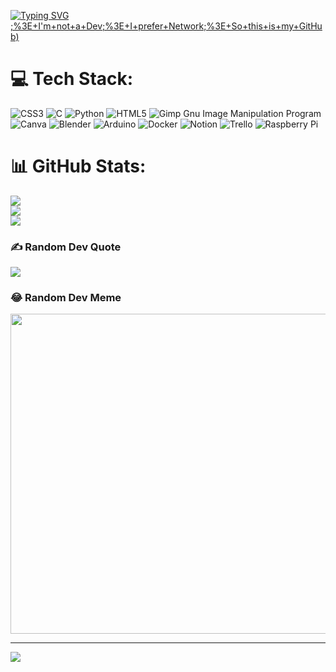 [![Typing SVG](https://readme-typing-svg.demolab.com?font=Orbitron&size=40&pause=1000&color=AA13FF&multiline=true&width=700&height=200&lines=%E2%80%8E+%E2%80%8E+%E2%80%8E%E2%80%8E+%E2%80%8EHi+%3A+);%3E+I'm+not+a+Dev;%3E+I+prefer+Network;%3E+So+this+is+my+GitHub)](https://git.io/typing-svg)


# 💻 Tech Stack:
![CSS3](https://img.shields.io/badge/css3-%231572B6.svg?style=for-the-badge&logo=css3&logoColor=white) ![C](https://img.shields.io/badge/c-%2300599C.svg?style=for-the-badge&logo=c&logoColor=white) ![Python](https://img.shields.io/badge/python-3670A0?style=for-the-badge&logo=python&logoColor=ffdd54) ![HTML5](https://img.shields.io/badge/html5-%23E34F26.svg?style=for-the-badge&logo=html5&logoColor=white) ![Gimp Gnu Image Manipulation Program](https://img.shields.io/badge/Gimp-657D8B?style=for-the-badge&logo=gimp&logoColor=FFFFFF) ![Canva](https://img.shields.io/badge/Canva-%2300C4CC.svg?style=for-the-badge&logo=Canva&logoColor=white) ![Blender](https://img.shields.io/badge/blender-%23F5792A.svg?style=for-the-badge&logo=blender&logoColor=white) ![Arduino](https://img.shields.io/badge/-Arduino-00979D?style=for-the-badge&logo=Arduino&logoColor=white) ![Docker](https://img.shields.io/badge/docker-%230db7ed.svg?style=for-the-badge&logo=docker&logoColor=white) ![Notion](https://img.shields.io/badge/Notion-%23000000.svg?style=for-the-badge&logo=notion&logoColor=white) ![Trello](https://img.shields.io/badge/Trello-%23026AA7.svg?style=for-the-badge&logo=Trello&logoColor=white) ![Raspberry Pi](https://img.shields.io/badge/-RaspberryPi-C51A4A?style=for-the-badge&logo=Raspberry-Pi)
# 📊 GitHub Stats:
![](https://github-readme-stats.vercel.app/api?username=YameteNekoSan&theme=midnight-purple&hide_border=false&include_all_commits=true&count_private=true)<br/>
![](https://github-readme-streak-stats.herokuapp.com/?user=YameteNekoSan&theme=midnight-purple&hide_border=false)<br/>
![](https://github-readme-stats.vercel.app/api/top-langs/?username=YameteNekoSan&theme=midnight-purple&hide_border=false&include_all_commits=true&count_private=true&layout=compact)

### ✍️ Random Dev Quote
![](https://quotes-github-readme.vercel.app/api?type=horizontal&theme=tokyonight)

### 😂 Random Dev Meme
<img src="https://res.cloudinary.com/practicaldev/image/fetch/s--fhrVanJC--/c_limit%2Cf_auto%2Cfl_progressive%2Cq_auto%2Cw_880/https://dev-to-uploads.s3.amazonaws.com/uploads/articles/ie80g8dfk979zbsigwvj.png" width="512px"/>

---
[![](https://visitcount.itsvg.in/api?id=YameteNekoSan&icon=0&color=12)](https://visitcount.itsvg.in)

<!-- Proudly created with GPRM ( https://gprm.itsvg.in ) -->
